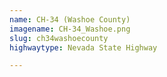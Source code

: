 ```yaml
---
name: CH-34 (Washoe County)
imagename: CH-34_Washoe.png
slug: ch34washoecounty
highwaytype: Nevada State Highway

---
```

